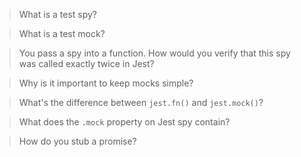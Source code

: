 > What is a test spy?

> What is a test mock?

> You pass a spy into a function. How would you verify that this spy was called exactly twice in Jest?

> Why is it important to keep mocks simple?

> What's the difference between `jest.fn()` and `jest.mock()`?

> What does the `.mock` property on Jest spy contain?

> How do you stub a promise?

